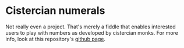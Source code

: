 # Cistercian numerals

Not really even a project. That's merely a fiddle that enables interested users to play with numbers as developed by cistercian monks. For more info, look at this repository's [github page](https://arimeq.github.io/cistercian_numerals/).
